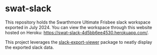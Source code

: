 # swat-slack

This repository holds the Swarthmore Ultimate Frisbee slack workspace exported in July 2024. You can view the workspace through this website hosted on Heroku: <https://swat-slack-4d5bb6ee4530.herokuapp.com/>.

This project leverages the [slack-export-viewer](https://github.com/hfaran/slack-export-viewer) package to neatly display the exported slack data.
